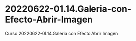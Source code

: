 # 20220622-01.14.Galeria-con-Efecto-Abrir-Imagen
Curso 20220622-01.14.Galeria con Efecto Abrir Imagen

